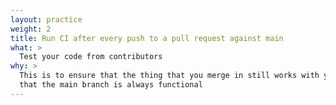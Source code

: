```yaml
---
layout: practice
weight: 2
title: Run CI after every push to a pull request against main
what: >
  Test your code from contributors
why: >
  This is to ensure that the thing that you merge in still works with you code;
  that the main branch is always functional
---
```

